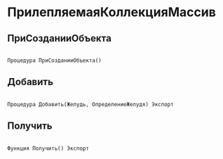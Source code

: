 # ПрилепляемаяКоллекцияМассив

## ПриСозданииОбъекта

```bsl

Процедура ПриСозданииОбъекта() 
```

## Добавить

```bsl

Процедура Добавить(Желудь, ОпределениеЖелудя) Экспорт
```

## Получить

```bsl

Функция Получить() Экспорт
```

